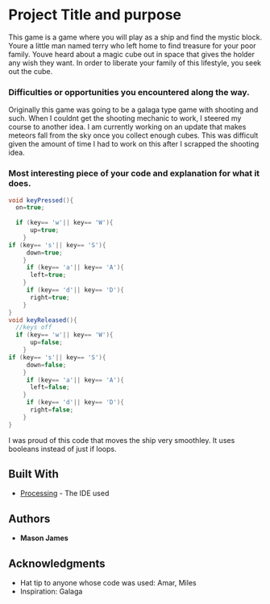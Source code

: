 

# Project Title and purpose

This game is a game where you will play as a ship and find the mystic block. Youre a little man named terry who left home to find treasure for your poor family. Youve heard about a magic cube out in space that gives the holder any wish they want. In order to liberate your family of this lifestyle, you seek out the cube. 

### Difficulties or opportunities you encountered along the way.

Originally this game was going to be a galaga type game with shooting and such. When I couldnt get the shooting mechanic to work, I steered my course to another idea. I am currently working on an update that makes meteors fall from the sky once you collect enough cubes. This was difficult given the amount of time I had to work on this after I scrapped the shooting idea. 

### Most interesting piece of your code and explanation for what it does.
```Java
void keyPressed(){
  on=true;
  
  if (key== 'w'|| key== 'W'){
      up=true;
    }
if (key== 's'|| key== 'S'){
     down=true;
    }
     if (key== 'a'|| key== 'A'){
      left=true;
    }
     if (key== 'd'|| key== 'D'){
      right=true;
    }
}
void keyReleased(){
  //keys off
  if (key== 'w'|| key== 'W'){
      up=false;
    }
if (key== 's'|| key== 'S'){
     down=false;
    }
     if (key== 'a'|| key== 'A'){
      left=false;
    }
     if (key== 'd'|| key== 'D'){
      right=false;
    } 
}
```
I was proud of this code that moves the ship very smoothley. It uses booleans instead of just if loops. 
## Built With

* [Processing](https://processing.org/) - The IDE used

## Authors

* **Mason James** 

## Acknowledgments

* Hat tip to anyone whose code was used:
Amar, Miles
* Inspiration:
Galaga

